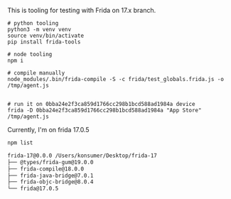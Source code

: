 This is tooling for testing with Frida on 17.x branch.

```
# python tooling
python3 -m venv venv
source venv/bin/activate
pip install frida-tools

# node tooling
npm i

# compile manually
node_modules/.bin/frida-compile -S -c frida/test_globals.frida.js -o /tmp/agent.js


# run it on 0bba24e2f3ca859d1766cc298b1bcd588ad1984a device
frida -D 0bba24e2f3ca859d1766cc298b1bcd588ad1984a "App Store" /tmp/agent.js
```

Currently, I'm on frida 17.0.5

```sh
npm list

frida-17@0.0.0 /Users/konsumer/Desktop/frida-17
├── @types/frida-gum@19.0.0
├── frida-compile@18.0.0
├── frida-java-bridge@7.0.1
├── frida-objc-bridge@8.0.4
└── frida@17.0.5
```
